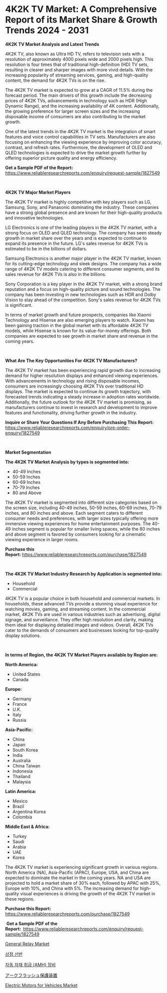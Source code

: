 <p><h1>4K2K TV Market: A Comprehensive Report of its Market Share & Growth Trends 2024 - 2031</h1></p><p><strong>4K2K TV Market Analysis and Latest Trends</strong></p>
<p><p>4K2K TV, also known as Ultra HD TV, refers to television sets with a resolution of approximately 4000 pixels wide and 2000 pixels high. This resolution is four times that of traditional high-definition (HD) TV sets, resulting in clearer and sharper images with more vivid details. With the increasing popularity of streaming services, gaming, and high-quality content, the demand for 4K2K TVs is on the rise.</p><p>The 4K2K TV market is expected to grow at a CAGR of 11.5% during the forecast period. The main drivers of this growth include the decreasing prices of 4K2K TVs, advancements in technology such as HDR (High Dynamic Range), and the increasing availability of 4K content. Additionally, the growing preference for larger screen sizes and the increasing disposable income of consumers are also contributing to the market growth.</p><p>One of the latest trends in the 4K2K TV market is the integration of smart features and voice control capabilities in TV sets. Manufacturers are also focusing on enhancing the viewing experience by improving color accuracy, contrast, and refresh rates. Furthermore, the development of OLED and QLED technologies is expected to drive the market growth further by offering superior picture quality and energy efficiency.</p></p>
<p><strong>Get a Sample PDF of the Report:&nbsp;</strong> <a href="https://www.reliableresearchreports.com/enquiry/request-sample/1827549">https://www.reliableresearchreports.com/enquiry/request-sample/1827549</a></p>
<p>&nbsp;</p>
<p><strong>4K2K TV Major Market Players</strong></p>
<p><p>The 4K2K TV market is highly competitive with key players such as LG, Samsung, Sony, and Panasonic dominating the industry. These companies have a strong global presence and are known for their high-quality products and innovative technologies.</p><p>LG Electronics is one of the leading players in the 4K2K TV market, with a strong focus on OLED and QLED technology. The company has seen steady growth in market share over the years and is expected to continue to expand its presence in the future. LG's sales revenue for 4K2K TVs is estimated to be in the billions of dollars.</p><p>Samsung Electronics is another major player in the 4K2K TV market, known for its cutting-edge technology and sleek designs. The company has a wide range of 4K2K TV models catering to different consumer segments, and its sales revenue for 4K2K TVs is also in the billions.</p><p>Sony Corporation is a key player in the 4K2K TV market, with a strong brand reputation and a focus on high-quality picture and sound technologies. The company has been investing in new technologies such as HDR and Dolby Vision to stay ahead of the competition. Sony's sales revenue for 4K2K TVs is significant.</p><p>In terms of market growth and future prospects, companies like Xiaomi Technology and Hisense are also emerging players to watch. Xiaomi has been gaining traction in the global market with its affordable 4K2K TV models, while Hisense is known for its value-for-money offerings. Both companies are expected to see growth in market share and revenue in the coming years.</p></p>
<p>&nbsp;</p>
<p><strong>What Are The Key Opportunities For 4K2K TV Manufacturers?</strong></p>
<p><p>The 4K2K TV market has been experiencing rapid growth due to increasing demand for higher resolution displays and enhanced viewing experiences. With advancements in technology and rising disposable incomes, consumers are increasingly choosing 4K2K TVs over traditional HD displays. The market is expected to continue its growth trajectory, with forecasted trends indicating a steady increase in adoption rates worldwide. Additionally, the future outlook for the 4K2K TV market is promising, as manufacturers continue to invest in research and development to improve features and functionality, driving further growth in the industry.</p></p>
<p><strong>Inquire or Share Your Questions If Any Before Purchasing This Report:</strong> <a href="https://www.reliableresearchreports.com/enquiry/pre-order-enquiry/1827549">https://www.reliableresearchreports.com/enquiry/pre-order-enquiry/1827549</a></p>
<p>&nbsp;</p>
<p><strong>Market Segmentation</strong></p>
<p><strong>The 4K2K TV Market Analysis by types is segmented into:</strong></p>
<p><ul><li>40-49 Inches</li><li>50-59 Inches</li><li>60-69 Inches</li><li>70-79 Inches</li><li>80 and Above</li></ul></p>
<p><p>The 4K2K TV market is segmented into different size categories based on the screen size, including 40-49 inches, 50-59 inches, 60-69 inches, 70-79 inches, and 80 inches and above. Each segment caters to different consumer needs and preferences, with larger sizes typically offering more immersive viewing experiences for home entertainment purposes. The 40-49 inches segment is popular for smaller living spaces, while the 80 inches and above segment is favored by consumers looking for a cinematic viewing experience in larger rooms.</p></p>
<p><strong>Purchase this Report:&nbsp;</strong><a href="https://www.reliableresearchreports.com/purchase/1827549">https://www.reliableresearchreports.com/purchase/1827549</a></p>
<p>&nbsp;</p>
<p><strong>The 4K2K TV Market Industry Research by Application is segmented into:</strong></p>
<p><ul><li>Household</li><li>Commercial</li></ul></p>
<p><p>4K2K TV is a popular choice in both household and commercial markets. In households, these advanced TVs provide a stunning visual experience for watching movies, gaming, and streaming content. In the commercial market, 4K2K TVs are used in various industries such as advertising, digital signage, and surveillance. They offer high resolution and clarity, making them ideal for displaying detailed images and videos. Overall, 4K2K TVs cater to the demands of consumers and businesses looking for top-quality display solutions.</p></p>
<p>&nbsp;</p>
<p><strong>In terms of Region, the 4K2K TV Market Players available by Region are:</strong></p>
<p>
    <p> <strong> North America: </strong>
        <ul>
            <li>United States</li>
            <li>Canada</li>
        </ul>
        </p> 
    <p> <strong> Europe: </strong>
        <ul>
            <li>Germany</li>
            <li>France</li>
            <li>U.K.</li>
            <li>Italy</li>
            <li>Russia</li>
        </ul>
        </p> 
    <p> <strong> Asia-Pacific: </strong>
        <ul>
            <li>China</li>
            <li>Japan</li>
            <li>South Korea</li>
            <li>India</li>
            <li>Australia</li>
            <li>China Taiwan</li>
            <li>Indonesia</li>
            <li>Thailand</li>
            <li>Malaysia</li>
        </ul>
        </p> 
    <p> <strong> Latin America: </strong>
        <ul>
            <li>Mexico</li>
            <li>Brazil</li>
            <li>Argentina Korea</li>
            <li>Colombia</li>
        </ul>
        </p> 
    <p> <strong> Middle East & Africa: </strong>
        <ul>
            <li>Turkey</li>
            <li>Saudi</li>
            <li>Arabia</li>
            <li>UAE</li>
            <li>Korea</li>
        </ul>
    </p>
    </p>
<p><p>The 4K2K TV market is experiencing significant growth in various regions. North America (NA), Asia-Pacific (APAC), Europe, USA, and China are expected to dominate the market in the coming years. NA and USA are projected to hold a market share of 30% each, followed by APAC with 25%, Europe with 10%, and China with 5%. The increasing demand for high-quality visual experiences is driving the growth of the 4K2K TV market in these regions.</p></p>
<p><strong>Purchase this Report: </strong><a href="https://www.reliableresearchreports.com/purchase/1827549">https://www.reliableresearchreports.com/purchase/1827549</a></p>
<p>&nbsp;<strong>Get a Sample PDF of the Report:&nbsp;&nbsp;</strong><a href="https://www.reliableresearchreports.com/enquiry/request-sample/1827549">https://www.reliableresearchreports.com/enquiry/request-sample/1827549</a></p>
<p><strong></strong></p>
<p><p><a href="https://github.com/sonuprakash1/Market-Research-Report-List-2/blob/main/general-relay-market.md">General Relay Market</a></p><p><a href="https://medium.com/@cordiehyatt1/%EC%83%81%EC%A0%90-%EC%84%A0%EB%B0%98-%EC%8B%9C%EC%9E%A5%EC%9D%80-%EC%8B%9C%EC%9E%A5-%EC%A0%90%EC%9C%A0%EC%9C%A8-%ED%81%AC%EA%B8%B0-%EB%B0%8F-2031%EB%85%84%EA%B9%8C%EC%A7%80-%EC%98%88%EC%83%81-%EC%98%88%EC%B8%A1%EC%97%90-%EC%A4%91%EC%A0%90%EC%9D%84-%EB%91%90%EA%B3%A0-%EC%9E%88%EC%8A%B5%EB%8B%88%EB%8B%A4-ddd43405f6ba">상점 선반</a></p><p><a href="https://github.com/vsn7qpua81q/Market-Research-Report-List-1/blob/main/436343310944.md">자동 자재 취급 (AMH) 장비</a></p><p><a href="https://medium.com/@shawnsmihv6/%E3%82%A2%E3%83%BC%E3%82%AF%E3%83%95%E3%83%A9%E3%83%83%E3%82%B7%E3%83%A5%E9%98%B2%E8%AD%B7%E8%A3%85%E7%BD%AE%E5%B8%82%E5%A0%B4%E3%81%AE%E8%A6%8B%E9%80%9A%E3%81%97-%E5%B8%82%E5%A0%B4%E5%8B%95%E5%90%91-%E6%88%90%E9%95%B7-2024%E5%B9%B4%E3%81%8B%E3%82%892031%E5%B9%B4%E3%81%BE%E3%81%A7%E3%81%AE%E4%BA%88%E6%B8%AC-a929540b9102">アークフラッシュ保護装置</a></p><p><a href="https://issuu.com/reportprime-2/docs/electric-motors-for-vehicles-market-size-2030.pptx">Electric Motors for Vehicles Market</a></p></p>